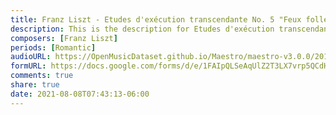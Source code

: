 ```yaml
---
title: Franz Liszt - Etudes d'exécution transcendante No. 5 "Feux follets" S.139/5 (1)
description: This is the description for Etudes d'exécution transcendante No. 5 "Feux follets" S.139/5 by Franz Liszt
composers: [Franz Liszt]
periods: [Romantic]
audioURL: https://OpenMusicDataset.github.io/Maestro/maestro-v3.0.0/2017/MIDI-Unprocessed_047_PIANO047_MID--AUDIO-split_07-06-17_Piano-e_2-04_wav--2.midi
formURL: https://docs.google.com/forms/d/e/1FAIpQLSeAqUlZ2T3LX7vrp5QCdH17-uDjF0ObrDxXQrwXhyGcBAT3JA/viewform
comments: true
share: true
date: 2021-08-08T07:43:13-06:00
---
```

